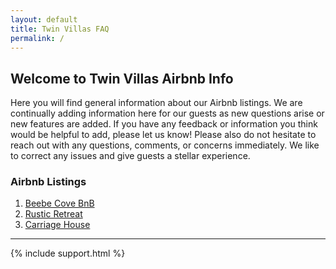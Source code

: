 ```yaml
---
layout: default
title: Twin Villas FAQ
permalink: /
---
```

## Welcome to Twin Villas Airbnb Info

Here you will find general information about our Airbnb listings. We are continually adding information here for our guests as new questions arise or new features are added. If you have any feedback or information you think would be helpful to add, please let us know! Please also do not hesitate to reach out with any questions, comments, or concerns immediately. We like to correct any issues and give guests a stellar experience. 

### Airbnb Listings
1. [Beebe Cove BnB](/beebecove)
2. [Rustic Retreat](/rusticretreat)
3. [Carriage House](/carriagehouse)
* * * * *

{% include support.html %}
